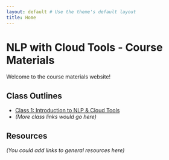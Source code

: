 ```yaml
---
layout: default # Use the theme's default layout
title: Home
---
```


# NLP with Cloud Tools - Course Materials

Welcome to the course materials website!

## Class Outlines

* [Class 1: Introduction to NLP & Cloud Tools](class1-outline.md)
* *(More class links would go here)*

## Resources

*(You could add links to general resources here)* 